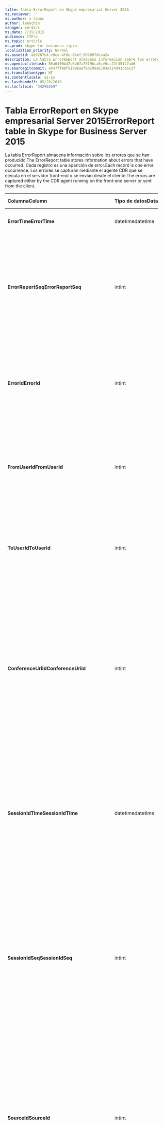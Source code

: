 ```yaml
---
title: Tabla ErrorReport en Skype empresarial Server 2015
ms.reviewer: ''
ms.author: v-lanac
author: lanachin
manager: serdars
ms.date: 7/15/2015
audience: ITPro
ms.topic: article
ms.prod: skype-for-business-itpro
localization_priority: Normal
ms.assetid: ae0287b4-e8ca-4f8c-84ef-502897dcaa2a
description: La tabla ErrorReport almacena información sobre los errores que se han producido. Cada registro es una aparición de error. Los errores se capturan mediante el agente CDR que se ejecuta en el servidor front-end o se envían desde el cliente.
ms.openlocfilehash: 80a6106bd7c6b87a7519bca6ce5cc72f45147ad6
ms.sourcegitcommit: ab47ff88f51a96aaf8bc99a6303e114d41ca5c2f
ms.translationtype: MT
ms.contentlocale: es-ES
ms.lasthandoff: 05/20/2019
ms.locfileid: "34296269"
---
```

# <a name="errorreport-table-in-skype-for-business-server-2015"></a><span data-ttu-id="d2df5-105">Tabla ErrorReport en Skype empresarial Server 2015</span><span class="sxs-lookup"><span data-stu-id="d2df5-105">ErrorReport table in Skype for Business Server 2015</span></span>
 
<span data-ttu-id="d2df5-106">La tabla ErrorReport almacena información sobre los errores que se han producido.</span><span class="sxs-lookup"><span data-stu-id="d2df5-106">The ErrorReport table stores information about errors that have occurred.</span></span> <span data-ttu-id="d2df5-107">Cada registro es una aparición de error.</span><span class="sxs-lookup"><span data-stu-id="d2df5-107">Each record is one error occurrence.</span></span> <span data-ttu-id="d2df5-108">Los errores se capturan mediante el agente CDR que se ejecuta en el servidor front-end o se envían desde el cliente.</span><span class="sxs-lookup"><span data-stu-id="d2df5-108">The errors are captured either by the CDR agent running on the front-end server or sent from the client.</span></span>
  
|<span data-ttu-id="d2df5-109">**Columna**</span><span class="sxs-lookup"><span data-stu-id="d2df5-109">**Column**</span></span>|<span data-ttu-id="d2df5-110">**Tipo de datos**</span><span class="sxs-lookup"><span data-stu-id="d2df5-110">**Data Type**</span></span>|<span data-ttu-id="d2df5-111">**Clave o índice**</span><span class="sxs-lookup"><span data-stu-id="d2df5-111">**Key/Index**</span></span>|<span data-ttu-id="d2df5-112">**Detalles**</span><span class="sxs-lookup"><span data-stu-id="d2df5-112">**Details**</span></span>|
|:-----|:-----|:-----|:-----|
|<span data-ttu-id="d2df5-113">**ErrorTime**</span><span class="sxs-lookup"><span data-stu-id="d2df5-113">**ErrorTime**</span></span> <br/> |<span data-ttu-id="d2df5-114">datetime</span><span class="sxs-lookup"><span data-stu-id="d2df5-114">datetime</span></span>  <br/> |<span data-ttu-id="d2df5-115">Primary</span><span class="sxs-lookup"><span data-stu-id="d2df5-115">Primary</span></span>  <br/> |<span data-ttu-id="d2df5-116">Fecha y hora en que se produjo el error.</span><span class="sxs-lookup"><span data-stu-id="d2df5-116">Date and time the error occurred.</span></span>  <br/> |
|<span data-ttu-id="d2df5-117">**ErrorReportSeq**</span><span class="sxs-lookup"><span data-stu-id="d2df5-117">**ErrorReportSeq**</span></span> <br/> |<span data-ttu-id="d2df5-118">int</span><span class="sxs-lookup"><span data-stu-id="d2df5-118">int</span></span>  <br/> |<span data-ttu-id="d2df5-119">Primary</span><span class="sxs-lookup"><span data-stu-id="d2df5-119">Primary</span></span>  <br/> |<span data-ttu-id="d2df5-120">Número de identificación para identificar el informe de errores.</span><span class="sxs-lookup"><span data-stu-id="d2df5-120">ID number to identify the error report.</span></span> <span data-ttu-id="d2df5-121">Se usa en conjunción con **ErrorTime** para identificar de manera exclusiva un informe de errores.</span><span class="sxs-lookup"><span data-stu-id="d2df5-121">Used in conjunction with **ErrorTime** to uniquely identify an error report.</span></span> <br/> |
|<span data-ttu-id="d2df5-122">**ErrorId**</span><span class="sxs-lookup"><span data-stu-id="d2df5-122">**ErrorId**</span></span> <br/> |<span data-ttu-id="d2df5-123">int</span><span class="sxs-lookup"><span data-stu-id="d2df5-123">int</span></span>  <br/> |<span data-ttu-id="d2df5-124">Extranjero</span><span class="sxs-lookup"><span data-stu-id="d2df5-124">Foreign</span></span>  <br/> |<span data-ttu-id="d2df5-125">IDENTIFICADOR único del tipo de error.</span><span class="sxs-lookup"><span data-stu-id="d2df5-125">Unique ID of the error type.</span></span> <span data-ttu-id="d2df5-126">Para obtener más información, consulte la [tabla ErrorDef en Skype empresarial Server 2015](errordef.md) .</span><span class="sxs-lookup"><span data-stu-id="d2df5-126">See the [ErrorDef table in Skype for Business Server 2015](errordef.md) for more information.</span></span> <br/> |
|<span data-ttu-id="d2df5-127">**FromUserId**</span><span class="sxs-lookup"><span data-stu-id="d2df5-127">**FromUserId**</span></span> <br/> |<span data-ttu-id="d2df5-128">int</span><span class="sxs-lookup"><span data-stu-id="d2df5-128">int</span></span>  <br/> |<span data-ttu-id="d2df5-129">Extranjero</span><span class="sxs-lookup"><span data-stu-id="d2df5-129">Foreign</span></span>  <br/> |<span data-ttu-id="d2df5-130">Usuario que originó la solicitud que causó el error.</span><span class="sxs-lookup"><span data-stu-id="d2df5-130">User who originated the request that caused the error.</span></span> <span data-ttu-id="d2df5-131">Para obtener más información, consulte la [tabla usuarios](users.md) .</span><span class="sxs-lookup"><span data-stu-id="d2df5-131">See the [Users table](users.md) for more information.</span></span> <br/> |
|<span data-ttu-id="d2df5-132">**ToUserId**</span><span class="sxs-lookup"><span data-stu-id="d2df5-132">**ToUserId**</span></span> <br/> |<span data-ttu-id="d2df5-133">int</span><span class="sxs-lookup"><span data-stu-id="d2df5-133">int</span></span>  <br/> |<span data-ttu-id="d2df5-134">Extranjero</span><span class="sxs-lookup"><span data-stu-id="d2df5-134">Foreign</span></span>  <br/> |<span data-ttu-id="d2df5-135">Usuario de destino de la solicitud que causó el error.</span><span class="sxs-lookup"><span data-stu-id="d2df5-135">Destination user for the request that caused the error.</span></span> <span data-ttu-id="d2df5-136">Para obtener más información, consulte la [tabla usuarios](users.md) .</span><span class="sxs-lookup"><span data-stu-id="d2df5-136">See the [Users table](users.md) for more information.</span></span> <br/> |
|<span data-ttu-id="d2df5-137">**ConferenceUriId**</span><span class="sxs-lookup"><span data-stu-id="d2df5-137">**ConferenceUriId**</span></span> <br/> |<span data-ttu-id="d2df5-138">int</span><span class="sxs-lookup"><span data-stu-id="d2df5-138">int</span></span>  <br/> |<span data-ttu-id="d2df5-139">Extranjero</span><span class="sxs-lookup"><span data-stu-id="d2df5-139">Foreign</span></span>  <br/> |<span data-ttu-id="d2df5-140">URI de conferencia relacionado con el error.</span><span class="sxs-lookup"><span data-stu-id="d2df5-140">Conference URI related to the error.</span></span> <span data-ttu-id="d2df5-141">Para obtener más información, consulte la [tabla ConferenceUris en Skype empresarial Server 2015](conferenceuris.md) .</span><span class="sxs-lookup"><span data-stu-id="d2df5-141">See the [ConferenceUris table in Skype for Business Server 2015](conferenceuris.md) for more information.</span></span> <span data-ttu-id="d2df5-142">Normalmente, si ConferenceUriId no es null, FromUserId o ToUserId será null.</span><span class="sxs-lookup"><span data-stu-id="d2df5-142">Typically, if ConferenceUriId is not null, then either FromUserId or ToUserId will be null.</span></span> <br/> |
|<span data-ttu-id="d2df5-143">**SessionIdTime**</span><span class="sxs-lookup"><span data-stu-id="d2df5-143">**SessionIdTime**</span></span> <br/> |<span data-ttu-id="d2df5-144">datetime</span><span class="sxs-lookup"><span data-stu-id="d2df5-144">datetime</span></span>  <br/> |<span data-ttu-id="d2df5-145">Extranjero</span><span class="sxs-lookup"><span data-stu-id="d2df5-145">Foreign</span></span>  <br/> |<span data-ttu-id="d2df5-146">Se usa en conjunción con **SessionIdSeq** para identificar de forma única una sesión.</span><span class="sxs-lookup"><span data-stu-id="d2df5-146">Used in conjunction with **SessionIdSeq** to uniquely identify a session.</span></span> <span data-ttu-id="d2df5-147">Para obtener más información, consulte la [tabla cuadros de diálogo en Skype empresarial Server 2015](dialogs.md) .</span><span class="sxs-lookup"><span data-stu-id="d2df5-147">See the [Dialogs table in Skype for Business Server 2015](dialogs.md) for more information.</span></span> <br/> |
|<span data-ttu-id="d2df5-148">**SessionIdSeq**</span><span class="sxs-lookup"><span data-stu-id="d2df5-148">**SessionIdSeq**</span></span> <br/> |<span data-ttu-id="d2df5-149">int</span><span class="sxs-lookup"><span data-stu-id="d2df5-149">int</span></span>  <br/> |<span data-ttu-id="d2df5-150">Extranjero</span><span class="sxs-lookup"><span data-stu-id="d2df5-150">Foreign</span></span>  <br/> |<span data-ttu-id="d2df5-151">Número de identificación para identificar la sesión.</span><span class="sxs-lookup"><span data-stu-id="d2df5-151">ID number to identify the session.</span></span> <span data-ttu-id="d2df5-152">Se usa en conjunción con **SessionIdTime** para identificar de forma única una sesión.</span><span class="sxs-lookup"><span data-stu-id="d2df5-152">Used in conjunction with **SessionIdTime** to uniquely identify a session.</span></span> <span data-ttu-id="d2df5-153">Para obtener más información, consulte la [tabla cuadros de diálogo en Skype empresarial Server 2015](dialogs.md) .</span><span class="sxs-lookup"><span data-stu-id="d2df5-153">See the [Dialogs table in Skype for Business Server 2015](dialogs.md) for more information.</span></span> <br/> |
|<span data-ttu-id="d2df5-154">**SourceId**</span><span class="sxs-lookup"><span data-stu-id="d2df5-154">**SourceId**</span></span> <br/> |<span data-ttu-id="d2df5-155">int</span><span class="sxs-lookup"><span data-stu-id="d2df5-155">int</span></span>  <br/> |<span data-ttu-id="d2df5-156">Extranjero</span><span class="sxs-lookup"><span data-stu-id="d2df5-156">Foreign</span></span>  <br/> |<span data-ttu-id="d2df5-157">Servidor que ha enviado el informe de errores (si el informe se está enviando desde un componente de servidor).</span><span class="sxs-lookup"><span data-stu-id="d2df5-157">Server that sent the error report (if the report is being sent from a server component).</span></span> <span data-ttu-id="d2df5-158">Para obtener más información, consulte la [tabla servidores](servers.md) .</span><span class="sxs-lookup"><span data-stu-id="d2df5-158">See the [Servers table](servers.md) for more information.</span></span> <br/> <span data-ttu-id="d2df5-159">Este campo se introdujo en Microsoft Lync Server 2013.</span><span class="sxs-lookup"><span data-stu-id="d2df5-159">This field was introduced in Microsoft Lync Server 2013.</span></span>  <br/> |
|<span data-ttu-id="d2df5-160">**ApplicationId**</span><span class="sxs-lookup"><span data-stu-id="d2df5-160">**ApplicationId**</span></span> <br/> |<span data-ttu-id="d2df5-161">int</span><span class="sxs-lookup"><span data-stu-id="d2df5-161">int</span></span>  <br/> |<span data-ttu-id="d2df5-162">Extranjero</span><span class="sxs-lookup"><span data-stu-id="d2df5-162">Foreign</span></span>  <br/> |<span data-ttu-id="d2df5-163">Servidor que ha enviado el informe de errores (si el informe se está enviando desde un componente de servidor).</span><span class="sxs-lookup"><span data-stu-id="d2df5-163">Server that sent the error report (if the report is being sent from a server component).</span></span> <span data-ttu-id="d2df5-164">Para obtener más información, consulte la [tabla de aplicaciones en Skype empresarial Server 2015](application.md) .</span><span class="sxs-lookup"><span data-stu-id="d2df5-164">See the [Application table in Skype for Business Server 2015](application.md) for more information.</span></span> <br/> <span data-ttu-id="d2df5-165">Este campo se introdujo en Microsoft Lync Server 2013.</span><span class="sxs-lookup"><span data-stu-id="d2df5-165">This field was introduced in Microsoft Lync Server 2013.</span></span>  <br/> |
|<span data-ttu-id="d2df5-166">**MsDiagHeader**</span><span class="sxs-lookup"><span data-stu-id="d2df5-166">**MsDiagHeader**</span></span> <br/> |<span data-ttu-id="d2df5-167">imagen</span><span class="sxs-lookup"><span data-stu-id="d2df5-167">image</span></span>  <br/> | <br/> |<span data-ttu-id="d2df5-168">Más información sobre el error.</span><span class="sxs-lookup"><span data-stu-id="d2df5-168">More information about the error.</span></span>  <br/> <span data-ttu-id="d2df5-169">Estos datos se pueden convertir a formato de texto con esta sintaxis:</span><span class="sxs-lookup"><span data-stu-id="d2df5-169">This data can be converted to text format by using this syntax:</span></span>  <br/>  `cast(cast(Detail as varbinary(max)) as varchar(max))` <br/> |
|<span data-ttu-id="d2df5-170">**ClientVersionId**</span><span class="sxs-lookup"><span data-stu-id="d2df5-170">**ClientVersionId**</span></span> <br/> |<span data-ttu-id="d2df5-171">int</span><span class="sxs-lookup"><span data-stu-id="d2df5-171">int</span></span>  <br/> |<span data-ttu-id="d2df5-172">Extranjero</span><span class="sxs-lookup"><span data-stu-id="d2df5-172">Foreign</span></span>  <br/> |<span data-ttu-id="d2df5-173">La versión de cliente del extremo que envía el informe de errores.</span><span class="sxs-lookup"><span data-stu-id="d2df5-173">The client version of endpoint that sends the error report.</span></span> <span data-ttu-id="d2df5-174">Para obtener más información, consulte la [tabla ClientVersions en Skype empresarial Server 2015](clientversions.md) .</span><span class="sxs-lookup"><span data-stu-id="d2df5-174">See the [ClientVersions table in Skype for Business Server 2015](clientversions.md) for more information.</span></span> <br/> |
|<span data-ttu-id="d2df5-175">**IsCapturedByServer**</span><span class="sxs-lookup"><span data-stu-id="d2df5-175">**IsCapturedByServer**</span></span> <br/> |<span data-ttu-id="d2df5-176">bit</span><span class="sxs-lookup"><span data-stu-id="d2df5-176">bit</span></span>  <br/> ||<span data-ttu-id="d2df5-177">Es el informe de errores capturado por el agente CDR que se ejecuta en el servidor front-end o enviado por el cliente.</span><span class="sxs-lookup"><span data-stu-id="d2df5-177">Is the error report captured by the CDR agent running on the front-end server, or sent by the client.</span></span>  <br/> |
|<span data-ttu-id="d2df5-178">**Fdisableautoindexingonschemaupdate**</span><span class="sxs-lookup"><span data-stu-id="d2df5-178">**Flag**</span></span> <br/> |<span data-ttu-id="d2df5-179">smallint</span><span class="sxs-lookup"><span data-stu-id="d2df5-179">smallint</span></span>  <br/> ||<span data-ttu-id="d2df5-180">Reservado para uso futuro.</span><span class="sxs-lookup"><span data-stu-id="d2df5-180">Reserved for future use.</span></span>  <br/> |
|<span data-ttu-id="d2df5-181">**TelemetryId**</span><span class="sxs-lookup"><span data-stu-id="d2df5-181">**TelemetryId**</span></span> <br/> |<span data-ttu-id="d2df5-182">Identificador</span><span class="sxs-lookup"><span data-stu-id="d2df5-182">uniqueIdentifier</span></span>  <br/> ||<span data-ttu-id="d2df5-183">Identificador único que correlaciona información de tiempo de Unión para los distintos componentes implicados en una conferencia.</span><span class="sxs-lookup"><span data-stu-id="d2df5-183">Unique identifier correlating join time information for the different components involved in a conference.</span></span>  <br/> <span data-ttu-id="d2df5-184">Este campo se introdujo en Microsoft Lync Server 2013.</span><span class="sxs-lookup"><span data-stu-id="d2df5-184">This field was introduced in Microsoft Lync Server 2013.</span></span>  <br/> |
|<span data-ttu-id="d2df5-185">**SessionSetupTime**</span><span class="sxs-lookup"><span data-stu-id="d2df5-185">**SessionSetupTime**</span></span> <br/> |<span data-ttu-id="d2df5-186">int</span><span class="sxs-lookup"><span data-stu-id="d2df5-186">int</span></span>  <br/> ||<span data-ttu-id="d2df5-187">Tiempo (en milisegundos) necesario para que un componente específico se una a una conferencia.</span><span class="sxs-lookup"><span data-stu-id="d2df5-187">Time (in milliseconds) required for a specific component to join a conference.</span></span>  <br/> <span data-ttu-id="d2df5-188">Este campo se introdujo en Microsoft Lync Server 2013.</span><span class="sxs-lookup"><span data-stu-id="d2df5-188">This field was introduced in Microsoft Lync Server 2013.</span></span>  <br/> |
|<span data-ttu-id="d2df5-189">**ServerId**</span><span class="sxs-lookup"><span data-stu-id="d2df5-189">**ServerId**</span></span> <br/> |<span data-ttu-id="d2df5-190">int</span><span class="sxs-lookup"><span data-stu-id="d2df5-190">int</span></span>  <br/> |<span data-ttu-id="d2df5-191">Extranjero</span><span class="sxs-lookup"><span data-stu-id="d2df5-191">Foreign</span></span>  <br/> |<span data-ttu-id="d2df5-192">Representa el nombre de dominio completo del servidor que ha generado el informe de errores.</span><span class="sxs-lookup"><span data-stu-id="d2df5-192">Represents the fully qualified domain name of the server that generated the error report.</span></span>  <br/> |
|<span data-ttu-id="d2df5-193">**PoolId**</span><span class="sxs-lookup"><span data-stu-id="d2df5-193">**PoolId**</span></span> <br/> |<span data-ttu-id="d2df5-194">int</span><span class="sxs-lookup"><span data-stu-id="d2df5-194">int</span></span>  <br/> |<span data-ttu-id="d2df5-195">Extranjero</span><span class="sxs-lookup"><span data-stu-id="d2df5-195">Foreign</span></span>  <br/> |<span data-ttu-id="d2df5-196">Representa el nombre de dominio completo del grupo en el que se generó el informe de errores.</span><span class="sxs-lookup"><span data-stu-id="d2df5-196">Represents the fully qualified domain name of the pool where the error report was generated.</span></span>  <br/> |
|<span data-ttu-id="d2df5-197">**LastModifiedTime**</span><span class="sxs-lookup"><span data-stu-id="d2df5-197">**LastModifiedTime**</span></span> <br/> |<span data-ttu-id="d2df5-198">Fechas</span><span class="sxs-lookup"><span data-stu-id="d2df5-198">Datetime</span></span>  <br/> ||<span data-ttu-id="d2df5-199">Para uso interno del servicio de supervisión.</span><span class="sxs-lookup"><span data-stu-id="d2df5-199">For internal use by the Monitoring service.</span></span>  <br/> <span data-ttu-id="d2df5-200">Este campo se introdujo en Skype empresarial Server 2015.</span><span class="sxs-lookup"><span data-stu-id="d2df5-200">This field was introduced in Skype for Business Server 2015.</span></span>  <br/> |
   

